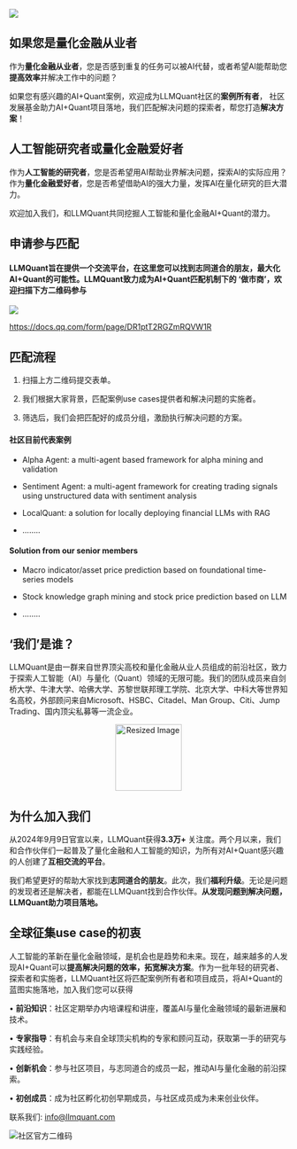 ![](https://fastly.jsdelivr.net/gh/bucketio/img11@main/2024/10/21/1729466068183-23134fce-3131-4262-b18c-f378d71af4f6.gif)

## 如果您是量化金融从业者

作为**量化金融从业者**，您是否感到重复的任务可以被AI代替，或者希望AI能帮助您**提高效率**并解决工作中的问题？

如果您有感兴趣的AI+Quant案例，欢迎成为LLMQuant社区的**案例所有者**， 社区发展基金助力AI+Quant项目落地，我们匹配解决问题的探索者，帮您打造**解决方案**！

## 人工智能研究者或量化金融爱好者

作为**人工智能的研究者**，您是否希望用AI帮助业界解决问题，探索AI的实际应用？
作为**量化金融爱好者**，您是否希望借助AI的强大力量，发挥AI在量化研究的巨大潜力。

欢迎加入我们，和LLMQuant共同挖掘人工智能和量化金融AI+Quant的潜力。

## 申请参与匹配

#### LLMQuant旨在提供一个交流平台，在这里您可以找到志同道合的朋友，最大化AI+Quant的可能性。LLMQuant致力成为AI+Quant匹配机制下的 **‘做市商’**，欢迎扫描下方二维码参与

![](https://fastly.jsdelivr.net/gh/bucketio/img5@main/2024/11/18/1731971806779-287b4b06-02c6-4b5c-9a8c-9641a536dfef.png)

<https://docs.qq.com/form/page/DR1ptT2RGZmRQVW1R>

## 匹配流程

1. 扫描上方二维码提交表单。

2. 我们根据大家背景，匹配案例use cases提供者和解决问题的实施者。

3. 筛选后，我们会把匹配好的成员分组，激励执行解决问题的方案。

#### 社区目前代表案例

* Alpha Agent: a multi-agent based framework for alpha mining and validation

* Sentiment Agent: a multi-agent framework for creating trading signals using unstructured data with sentiment analysis

* LocalQuant: a solution for locally deploying financial LLMs with RAG
* ........

#### Solution from our senior members

* Macro indicator/asset price prediction based on foundational time-series models

* Stock knowledge graph mining and stock price prediction based on LLM
* ........

## ‘我们’是谁？

LLMQuant是由一群来自世界顶尖高校和量化金融从业人员组成的前沿社区，致力于探索人工智能（AI）与量化（Quant）领域的无限可能。我们的团队成员来自剑桥大学、牛津大学、哈佛大学、苏黎世联邦理工学院、北京大学、中科大等世界知名高校，外部顾问来自Microsoft、HSBC、Citadel、Man Group、Citi、Jump Trading、国内顶尖私募等一流企业。

<p align="center">
  <img src="https://fastly.jsdelivr.net/gh/bucketio/img7@main/2024/09/04/1725419313467-675a448c-20ee-4992-ab33-70f16b1379a9.gif" alt="Resized Image" width="120" height="auto">
</p>

## 为什么加入我们

从2024年9月9日官宣以来，LLMQuant获得**3.3万+** 关注度。两个月以来，我们和合作伙伴们一起普及了量化金融和人工智能的知识，为所有对AI+Quant感兴趣的人创建了**互相交流的平台**。

我们希望更好的帮助大家找到**志同道合的朋友**。此次，我们**福利升级**。无论是问题的发现者还是解决者，都能在LLMQuant找到合作伙伴。**从发现问题到解决问题，LLMQuant助力项目落地。**

## 全球征集use case的初衷

人工智能的革新在量化金融领域，是机会也是趋势和未来。现在，越来越多的人发现AI+Quant可以**提高解决问题的效率，拓宽解决方案**。作为一批年轻的研究者、探索者和实施者，LLMQuant社区将匹配案例所有者和项目成员，将AI+Quant的蓝图实施落地，加入我们您可以获得

• **前沿知识**：社区定期举办内培课程和讲座，覆盖AI与量化金融领域的最新进展和技术。

• **专家指导**：有机会与来自全球顶尖机构的专家和顾问互动，获取第一手的研究与实践经验。

• **创新机会**：参与社区项目，与志同道合的成员一起，推动AI与量化金融的前沿探索。

• **初创成员**：成为社区孵化初创早期成员，与社区成员成为未来创业伙伴。

联系我们: <info@llmquant.com>

![社区官方二维码](https://fastly.jsdelivr.net/gh/bucketio/img8@main/2024/11/16/1731797770601-3400921d-ae12-4e27-b816-187c3b4cf9f6.png)
